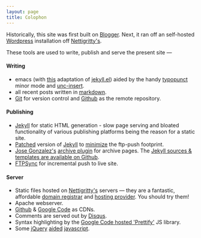 ```yaml
---
layout: page
title: Colophon
---
```


Historically, this site was first built on [Blogger](http://sricharan-log.blogspot.com). Next, it ran off an self-hosted [Wordpress](http://wordpress.org) installation off [Nettigritty's](http://nettigritty.com).

These tools are used to write, publish and serve the present site &mdash;

#### Writing
- emacs (with [this](https://gist.github.com/1171592) adaptation of [jekyll.el](https://github.com/talison/jekyll.el)) aided by the handy [typopunct](http://www.emacswiki.org/emacs/TypographicalPunctuationMarks) minor mode and [unc-insert](http://www.gnu.org/s/libtool/manual/emacs/International-Chars.html).
- all recent posts written in [markdown](http://daringfireball.net/projects/markdown/).
- [Git](http://git-scm.com/) for version control and [Github](https://github.com/scharan) as the remote repository.

#### Publishing
- [Jekyll](http://jekyllrb.com) for static HTML generation - slow page serving and bloated functionality of various publishing platforms being the reason for a static site.
- [Patched](https://github.com/scharan/jekyll/compare/handle-modified-timestamps#diff-0) version of [Jekyll](http://jekyllrb.com) to [minimize](/blog/2011/09/02/jekyll-feature-retain-modified-time-stamp/) the ftp-push footprint.
- [Jose Gonzalez's](http://josediazgonzalez.com/) [archive plugin](https://github.com/josegonzalez/josediazgonzalez.com/blob/master/_plugins/archive.rb) for archive pages. The [Jekyll sources & templates are available on Github](https://github.com/scharan/scharan.github.com/).
- [FTPSync](http://sourceforge.net/projects/ftpsync/) for incremental push to live site.

#### Server
- Static files hosted on [Nettigritty's](http://nettigritty.com) servers &mdash; they are a fantastic, affordable [domain registrar](http://domains.nettigritty.com/) and [hosting provider](http://www.nettigritty.com/linuxwebhosting.php). You should try them!
- Apache webserver.
- [Github](https://github.com/scharan/munich) & [Google Code](http://code.google.com/) as CDNs.
- Comments are served out by [Disqus](http://disqus.com).
- Syntax highlighting by the [Google Code hosted 'Prettify'](http://code.google.com/p/google-code-prettify/) JS library.
- Some [jQuery](http://jquery.com/) [aided](https://github.com/scharan/munich/blob/master/prettify-adapter.js) [javascript](https://github.com/scharan/munich/blob/master/customize-disqus.js).